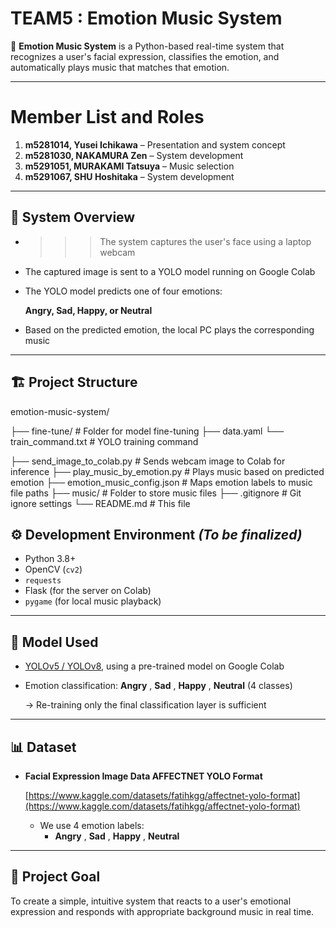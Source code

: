 # TEAM5 : Emotion Music System

🎵 **Emotion Music System** is a Python-based real-time system that recognizes a user's facial expression, classifies the emotion, and automatically plays music that matches that emotion.

---

# Member List and Roles

1. **m5281014, Yusei Ichikawa** – Presentation and system concept
2. **m5281030, NAKAMURA Zen** – System development
3. **m5291051, MURAKAMI Tatsuya** – Music selection
4. **m5291067, SHU Hoshitaka** – System development

---

## 🧠 System Overview

* >>> The system captures the user's face using a laptop webcam
  >>>
  >>
  >
* The captured image is sent to a YOLO model running on Google Colab
* The YOLO model predicts one of four emotions:

  **Angry, Sad, Happy, or Neutral**
* Based on the predicted emotion, the local PC plays the corresponding music

---

## 🏗️ Project Structure

emotion-music-system/

├── fine-tune/                    # Folder for model fine-tuning
   ├── data.yaml
   └── train_command.txt         # YOLO training command

├── send_image_to_colab.py       # Sends webcam image to Colab for inference
├── play_music_by_emotion.py     # Plays music based on predicted emotion
├── emotion_music_config.json    # Maps emotion labels to music file paths
├── music/                       # Folder to store music files
├── .gitignore                   # Git ignore settings
└── README.md                    # This file


## ⚙️ Development Environment *(To be finalized)*

* Python 3.8+
* OpenCV (`cv2`)
* `requests`
* Flask (for the server on Colab)
* `pygame` (for local music playback)

---

## 🚀 Model Used

* [YOLOv5 / YOLOv8](https://github.com/ultralytics/yolov5), using a pre-trained model on Google Colab
* Emotion classification:  **Angry** ,  **Sad** ,  **Happy** , **Neutral** (4 classes)

  → Re-training only the final classification layer is sufficient

---

## 📊 Dataset

* **Facial Expression Image Data AFFECTNET YOLO Format**

  [https://www.kaggle.com/datasets/fatihkgg/affectnet-yolo-format](https://www.kaggle.com/datasets/fatihkgg/affectnet-yolo-format)

  * We use 4 emotion labels:
    * **Angry** ,  **Sad** ,  **Happy** , **Neutral**

---

## 🎯 Project Goal

To create a simple, intuitive system that reacts to a user's emotional expression and responds with appropriate background music in real time.
